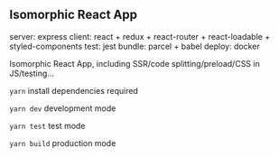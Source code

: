## Isomorphic React App

server: express
client: react + redux + react-router + react-loadable + styled-components
test: jest
bundle: parcel + babel
deploy: docker

Isomorphic React App, including SSR/code splitting/preload/CSS in JS/testing...

`yarn` install dependencies required

`yarn dev` development mode

`yarn test` test mode

`yarn build` production mode